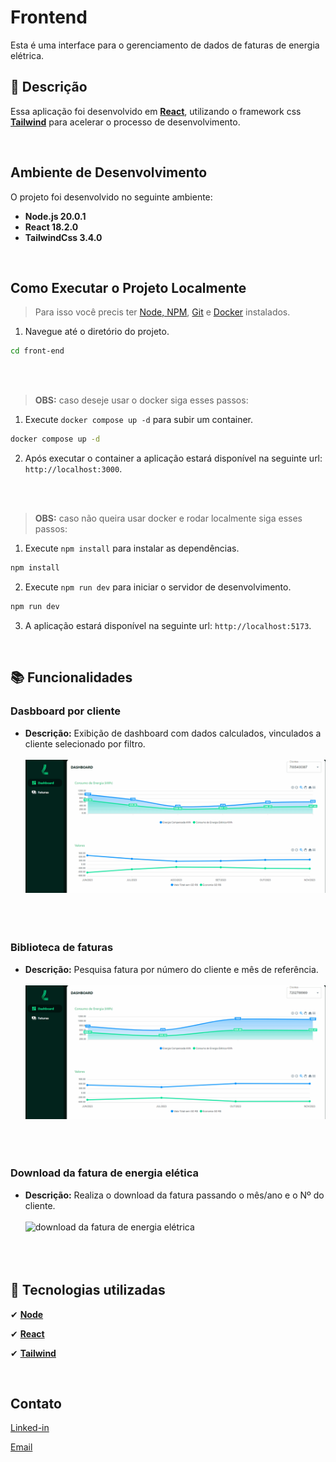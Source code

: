 # Frontend

Esta é uma interface para o gerenciamento de dados de faturas de energia elétrica.

## :memo: Descrição

Essa aplicação foi desenvolvido em **[React](https://react.dev/)**, utilizando o framework css **[Tailwind](https://tailwindcss.com/)** para acelerar o processo de desenvolvimento.

<br/>

## Ambiente de Desenvolvimento

O projeto foi desenvolvido no seguinte ambiente:

- **Node.js 20.0.1**
- **React 18.2.0**
- **TailwindCss 3.4.0**

<br/>

## Como Executar o Projeto Localmente

> Para isso você precis ter [Node, NPM](https://nodejs.org/en), [Git](https://git-scm.com/) e [Docker](https://www.docker.com/) instalados.


1. Navegue até o diretório do projeto.

```sh
cd front-end
```

<br/>
<br/>

> **OBS:** caso deseje usar o docker siga esses passos:

1. Execute `docker compose up -d` para subir um container.

```sh
docker compose up -d
```

2. Após executar o container a aplicação estará disponível na seguinte url: `http://localhost:3000`.

<br/>
<br/>

> **OBS:** caso não queira usar docker e rodar localmente siga esses passos:


1. Execute `npm install` para instalar as dependências.

```sh
npm install
```

2. Execute `npm run dev` para iniciar o servidor de desenvolvimento.

```sh
npm run dev
```

3. A aplicação estará disponível na seguinte url: `http://localhost:5173`.


<br/>

## :books: Funcionalidades

### Dasbboard por cliente

- **Descrição:** Exibição de dashboard com dados calculados, vinculados a cliente selecionado por filtro.
  <br/><br/>
  ![dashboard](src/assets/dashboard.gif)
  <br/>
  <br/>
  <br/>
  <br/>

### Biblioteca de faturas

- **Descrição:** Pesquisa fatura por número do cliente e mês de referência.
  <br/><br/>
  ![lista fatura de energia elétrica](src/assets/lista.gif)
  <br/>
  <br/>
  <br/>
  <br/>

### Download da fatura de energia elética

- **Descrição:** Realiza o download da fatura passando o mês/ano e o Nº do cliente.
  <br/><br/>
  ![download da fatura de energia elétrica](docs/assets/download.gif)
  <br/>
  <br/>
  <br/>
  <br/>


## :wrench: Tecnologias utilizadas

✔ **[Node](https://nodejs.org/en)**

✔ **[React](https://react.dev/)**

✔ **[Tailwind](https://tailwindcss.com/)**


<br/>


## Contato

[Linked-in](https://www.linkedin.com/in/educoelhos/)

[Email](mailto:eduardocoelhosilva12@gmail.com)
